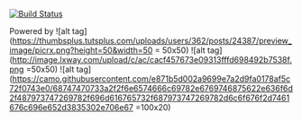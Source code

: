 [![Build Status](https://travis-ci.org/KowalczykBartek/micro-archetype.svg?branch=master)](https://travis-ci.org/KowalczykBartek/micro-archetype)


Powered by
![alt tag](https://thumbsplus.tutsplus.com/uploads/users/362/posts/24387/preview_image/picrx.png?height=50&width=50 = 50x50)
![alt tag](http://image.lxway.com/upload/c/ac/cacf457673e09313fffd698492b7538f.png =50x50)
![alt tag](https://camo.githubusercontent.com/e871b5d002a9699e7a2d9fa0178af5c72f0743e0/68747470733a2f2f6e6574666c69782e6769746875622e636f6d2f487973747269782f696d616765732f687973747269782d6c6f676f2d7461676c696e652d3835302e706e67 =100x20)
